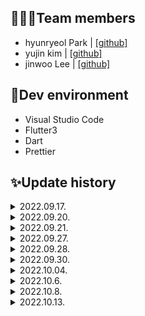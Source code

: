 ## 🧑🏻‍💻Team members
- hyunryeol Park | [[github]](https://github.com/devpark435)
- yujin kim | [[github]](https://github.com/yujinkim1)
- jinwoo Lee | [[github]](https://github.com/yeeZinu)

## 🔨Dev environment
- Visual Studio Code
- Flutter3
- Dart
- Prettier

## ✨Update history

<details>
<summary>2022.09.17.</summary>
<div markdown="1">

    - upgrading flutter 3.3
        - `flutter upgrading`

</div>
</details>
<details>
<summary>2022.09.20.</summary>
<div markdown="1">

    - modify repo path
        - `pricy-flutter-app/`
    - upgrading dart 2
    - add font-set
        - NotoSans
        - NotoSansKR

</div>
</details>
<details>
<summary>2022.09.21.</summary>
<div markdown="1">

    - edit main screen
        - add home screen
    - add palette for customize colors

</div>
</details>
<details>
<summary>2022.09.27.</summary>
<div markdown="1">

    - add tab bar
    - add controller
    - add tab bar view

</div>
</details>
<details>
<summary>2022.09.28.</summary>
<div markdown="1">

    - edit home screen
        - add ListView
        - add custom widget

</div>
</details>
<details>
<summary>2022.09.30.</summary>
<div markdown="1">

    - re-structed file path
        - `lib/...`
        - add folders
            - `/models`
            - `/providers`
            - `/screens`
            - `/utilities`
            - `/widgets`

</div>
</details>
<details>
<summary>2022.10.04.</summary>
<div markdown="1">

    - add screen navigation
    - add compare screen
        - add chart
        - add number pad keyboard

</div>
</details>
<details>
<summary>2022.10.6.</summary>
<div markdown="1">

    - add apis
    - add certificate
        - add key
        - add id

</div>
</details>
<details>
<summary>2022.10.8.</summary>
<div markdown="1">

    - delete unnecassary files
        - .dart_tool
        - /build
        - .DS_Store

</div>
</details>
<details>
<summary>2022.10.13.</summary>
<div markdown="1">

    - fixed type_error
    - add apis
    - present datas
    - add utilities/styles
    - edit screen

</div>
</details>